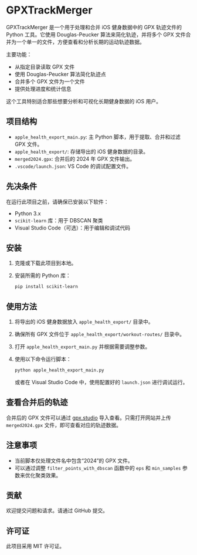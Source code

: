 # GPXTrackMerger

GPXTrackMerger 是一个用于处理和合并 iOS 健身数据中的 GPX 轨迹文件的 Python 工具。它使用 Douglas-Peucker 算法来简化轨迹，并将多个 GPX 文件合并为一个单一的文件，方便查看和分析长期的运动轨迹数据。

主要功能：
- 从指定目录读取 GPX 文件
- 使用 Douglas-Peucker 算法简化轨迹点
- 合并多个 GPX 文件为一个文件
- 提供处理进度和统计信息

这个工具特别适合那些想要分析和可视化长期健身数据的 iOS 用户。

## 项目结构

- `apple_health_export_main.py`: 主 Python 脚本，用于提取、合并和过滤 GPX 文件。
- `apple_health_export/`: 存储导出的 iOS 健身数据的目录。
- `merged2024.gpx`: 合并后的 2024 年 GPX 文件输出。
- `.vscode/launch.json`: VS Code 的调试配置文件。

## 先决条件

在运行此项目之前，请确保已安装以下软件：

- Python 3.x
- `scikit-learn` 库：用于 DBSCAN 聚类
- Visual Studio Code（可选）：用于编辑和调试代码

## 安装

1. 克隆或下载此项目到本地。
2. 安装所需的 Python 库：

   ```bash
   pip install scikit-learn
   ```

## 使用方法

1. 将导出的 iOS 健身数据放入 `apple_health_export/` 目录中。
2. 确保所有 GPX 文件位于 `apple_health_export/workout-routes/` 目录中。
3. 打开 `apple_health_export_main.py` 并根据需要调整参数。
4. 使用以下命令运行脚本：

   ```bash
   python apple_health_export_main.py
   ```

   或者在 Visual Studio Code 中，使用配置好的 `launch.json` 进行调试运行。

## 查看合并后的轨迹

合并后的 GPX 文件可以通过 [gpx.studio](https://gpx.studio/app#1.17/0/0) 导入查看。只需打开网站并上传 `merged2024.gpx` 文件，即可查看对应的轨迹数据。

## 注意事项

- 当前脚本仅处理文件名中包含“2024”的 GPX 文件。
- 可以通过调整 `filter_points_with_dbscan` 函数中的 `eps` 和 `min_samples` 参数来优化聚类效果。

## 贡献

欢迎提交问题和请求。请通过 GitHub 提交。

## 许可证

此项目采用 MIT 许可证。
